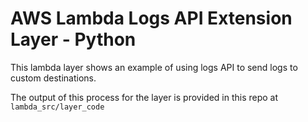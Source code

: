 # AWS Lambda Logs API Extension Layer - Python

This lambda layer shows an example of using logs API to send logs to custom destinations.

The output of this process for the layer is provided in this repo at `lambda_src/layer_code`
